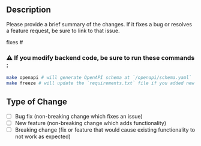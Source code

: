 ## Description

Please provide a brief summary of the changes. If it fixes a bug or resolves a feature request, be sure to link to that issue.

fixes #

### ⚠️ If you modify backend code, be sure to run these commands : 

```bash
make openapi # will generate OpenAPI schema at `/openapi/schema.yaml`
make freeze # will update the `requirements.txt` file if you added new packages
```


## Type of Change

- [ ] Bug fix (non-breaking change which fixes an issue)
- [ ] New feature (non-breaking change which adds functionality)
- [ ] Breaking change (fix or feature that would cause existing functionality to not work as expected)
